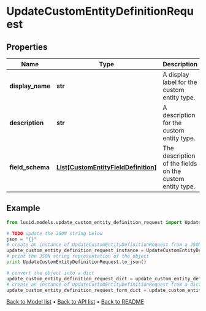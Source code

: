 # UpdateCustomEntityDefinitionRequest


## Properties
Name | Type | Description | Notes
------------ | ------------- | ------------- | -------------
**display_name** | **str** | A display label for the custom entity type. | 
**description** | **str** | A description for the custom entity type. | 
**field_schema** | [**List[CustomEntityFieldDefinition]**](CustomEntityFieldDefinition.md) | The description of the fields on the custom entity type. | 

## Example

```python
from lusid.models.update_custom_entity_definition_request import UpdateCustomEntityDefinitionRequest

# TODO update the JSON string below
json = "{}"
# create an instance of UpdateCustomEntityDefinitionRequest from a JSON string
update_custom_entity_definition_request_instance = UpdateCustomEntityDefinitionRequest.from_json(json)
# print the JSON string representation of the object
print UpdateCustomEntityDefinitionRequest.to_json()

# convert the object into a dict
update_custom_entity_definition_request_dict = update_custom_entity_definition_request_instance.to_dict()
# create an instance of UpdateCustomEntityDefinitionRequest from a dict
update_custom_entity_definition_request_form_dict = update_custom_entity_definition_request.from_dict(update_custom_entity_definition_request_dict)
```
[Back to Model list](../README.md#documentation-for-models) &#8226; [Back to API list](../README.md#documentation-for-api-endpoints) &#8226; [Back to README](../README.md)


